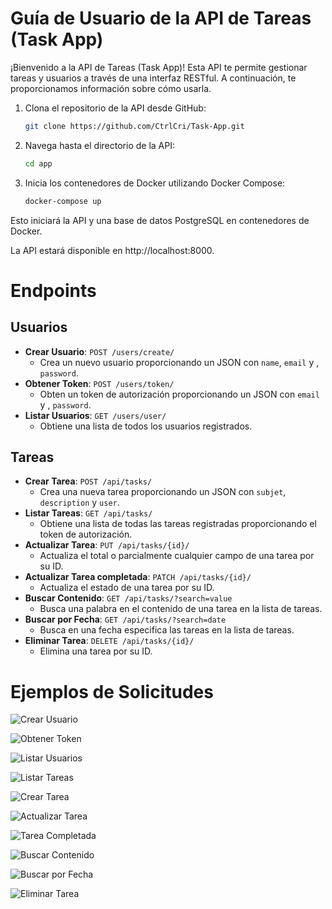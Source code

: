 # Guía de Usuario de la API de Tareas (Task App)

¡Bienvenido a la API de Tareas (Task App)! Esta API te permite gestionar tareas y usuarios a través de una interfaz RESTful. A continuación, te proporcionamos información sobre cómo usarla.

1. Clona el repositorio de la API desde GitHub:

   ```bash
   git clone https://github.com/CtrlCri/Task-App.git

2. Navega hasta el directorio de la API:
    ```bash
   cd app

3. Inicia los contenedores de Docker utilizando Docker Compose:
    ```bash
   docker-compose up

Esto iniciará la API y una base de datos PostgreSQL en contenedores de Docker.  

La API estará disponible en http://localhost:8000.

# Endpoints

## Usuarios

- **Crear Usuario**: `POST /users/create/`
  - Crea un nuevo usuario proporcionando un JSON con `name`, `email` y , `password`.
- **Obtener Token**: `POST /users/token/`
  - Obten un token de autorización proporcionando un JSON con `email` y , `password`.
- **Listar Usuarios**: `GET /users/user/`
  - Obtiene una lista de todos los usuarios registrados.

## Tareas

- **Crear Tarea**: `POST /api/tasks/`
  - Crea una nueva tarea proporcionando un JSON con `subjet`, `description` y `user`.
- **Listar Tareas**: `GET /api/tasks/`
  - Obtiene una lista de todas las tareas registradas proporcionando el token de autorización.
- **Actualizar Tarea**: `PUT /api/tasks/{id}/`
  - Actualiza el  total o parcialmente cualquier campo de una tarea por su ID.
- **Actualizar Tarea completada**: `PATCH /api/tasks/{id}/`
  - Actualiza el estado de una tarea por su ID.
- **Buscar Contenido**: `GET /api/tasks/?search=value`
  - Busca una palabra en el contenido de una tarea en la lista de tareas.
- **Buscar por Fecha**: `GET /api/tasks/?search=date`
  - Busca en una fecha especifica las tareas en la lista de tareas.
- **Eliminar Tarea**: `DELETE /api/tasks/{id}/`
  - Elimina una tarea por su ID.

# Ejemplos de Solicitudes

![Crear Usuario](postman-images/print01.png)  

![Obtener Token](postman-images/print02.png)  

![Listar Usuarios](postman-images/print03.png)  

![Listar Tareas](postman-images/print04.png)   

![Crear Tarea](postman-images/print05.png)  

![Actualizar Tarea](postman-images/print06.png)  

![Tarea Completada](postman-images/print07.png)  

![Buscar Contenido](postman-images/print08.png)  

![Buscar por Fecha](postman-images/print09.png)  

![Eliminar Tarea](postman-images/print10.png)  

